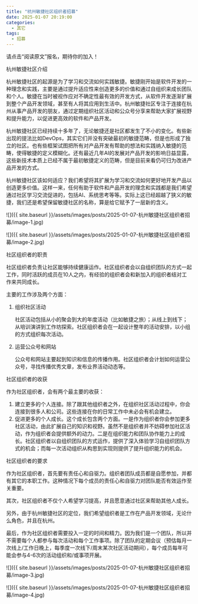 ```yaml
---
title: "杭州敏捷社区组织者招募"
date: 2025-01-07 20:19:00
categories:
  - 其它
tags:
  - 招募
---
```

请点击“阅读原文”报名，期待你的加入！

杭州敏捷社区介绍

杭州敏捷社区的起源是为了学习和交流如何实践敏捷。敏捷刚开始是软件开发的一种理念和实践，主要是通过提升适应性来创造更多的价值和通过自组织来成长团队和个人。敏捷在当时被视作应对不确定性最有效的开发方式，从软件开发逐渐扩展到整个产品开发领域，甚至有人将其应用到生活中。杭州敏捷社区专注于连接在杭州从事产品开发的朋友，通过定期组织社区活动和公众号分享来帮助大家扩展视野和提升能力，以促进更高效的软件和产品开发。

杭州敏捷社区已经持续十多年了，无论敏捷还是社区都发生了不小的变化。有些新出现的提法比如DevOps，其实它们并没有突破最初的敏捷范畴，但是也形成了独立的社区。也有些框架试图把所有对产品开发有帮助的想法和实践纳入敏捷的范畴，使得敏捷的定义模糊化。还有最近几年AI的发展对产品开发的影响日益显露，这些新技术本质上已经不属于最初敏捷定义的范畴，但是目前来看仍可归为改进产品开发的方式。

杭州敏捷社区该如何适应？我们希望将其扩展为学习和交流如何更好地开发产品以创造更多价值。这样一来，任何有助于软件和产品开发的理念和实践都是我们希望通过社区学习交流促进的，包括AI、系统思考等等。实际上这已经超越了狭义的敏捷，我们还是希望保留敏捷社区的名称，算是给它赋予了一层新的含义。

![]({{ site.baseurl }}/assets/images/posts/2025-01-07-杭州敏捷社区组织者招募/image-1.jpg)

![]({{ site.baseurl }}/assets/images/posts/2025-01-07-杭州敏捷社区组织者招募/image-2.jpg)

社区组织者的职责

社区组织者负责让社区能够持续健康运作。社区组织者会以自组织团队的方式一起工作，同时活跃的成员在10人之内，有经验的组织者会和新加入的组织者结对工作来共同成长。

主要的工作涉及两个方面：

1. 组织社区活动

   社区活动包括从小的聚会到大的年度活动（比如敏捷之旅）；从线上到线下； 从培训演讲到工作坊探索。社区组织者会在一起设计整年的活动安排，以小组的方式组织每次活动。
2. 运营公众号和网站

   公众号和网站主要起到知识和信息的传播作用。社区组织者会计划如何运营公众号，寻找传播优秀文章，发布业界活动动态等。

社区组织者的收获

作为社区组织者，会有两个最主要的收获：

1. 建立更多的个人连接。除了跟其他组织者之外，在组织社区活动过程中，你会连接到很多人和公司。这些连接在你的日常工作中未必会有机会建立。
2. 促进更多的个人成长。这个成长包含两个方面。一是作为组织者你会参加更多社区活动，由此扩展自己的知识和视野。虽然不是组织者并不妨碍参加社区活动，作为组织者会提供额外的动力。二是在组织能力和团队协作能力上的成长。社区组织者以自组织团队的方式运作，提供了深入体验学习自组织团队方式的机会；而每一次活动组织从构思到实现则提供了提升组织能力的机会。

社区组织者的要求

作为社区组织者，首先要有责任心和自驱力。组织者团队成员都是自愿参加，并都有其它的本职工作。这种情况下每个成员的责任心和自驱力对团队能否有效运作至关重要。

其次，社区组织者不仅个人希望学习提高，并且愿意通过社区来帮助其他人成长。

另外，由于杭州敏捷社区的定位，我们希望组织者是工作在产品开发领域，无论什么角色，并且在杭州。

最后，作为社区组织者需要投入一定的时间和精力。因为我们是一个团队，所以并不需要每个人都参与每次活动和每个工作事项。除了团队的定期会议（预估每月一次线上/工作日晚上，每季度一次线下/周末某次社区活动期间），每个成员每年可能会参与4-6次的活动组织和/或事项开展。

![]({{ site.baseurl }}/assets/images/posts/2025-01-07-杭州敏捷社区组织者招募/image-3.jpg)

![]({{ site.baseurl }}/assets/images/posts/2025-01-07-杭州敏捷社区组织者招募/image-4.jpg)